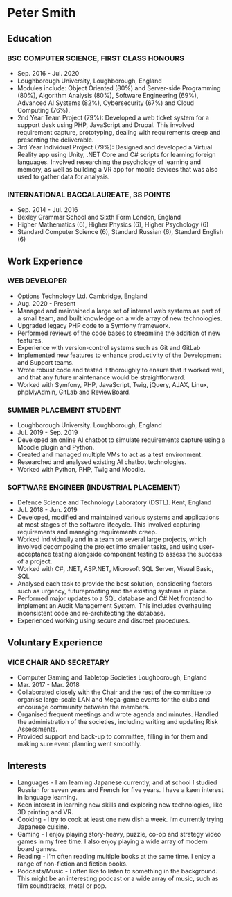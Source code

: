 # Peter Smith

## Education

### BSC COMPUTER SCIENCE, FIRST CLASS HONOURS

- Sep. 2016 - Jul. 2020
- Loughborough University, Loughborough, England
- Modules include: Object Oriented (80%) and Server-side Programming (80%), Algorithm Analysis (80%), Software Engineering
(69%), Advanced AI Systems (82%), Cybersecurity (67%) and Cloud Computing (76%).
- 2nd Year Team Project (79%): Developed a web ticket system for a support desk using PHP, JavaScript and Drupal. This involved
requirement capture, prototyping, dealing with requirements creep and presenting the deliverable.
- 3rd Year Individual Project (79%): Designed and developed a Virtual Reality app using Unity, .NET Core and C# scripts for learning
foreign languages. Involved researching the psychology of learning and memory, as well as building a VR app for mobile devices
that was also used to gather data for analysis.

### INTERNATIONAL BACCALAUREATE, 38 POINTS

<!-- - Sep. 2009 - Jul. 2016 -->
- Sep. 2014 - Jul. 2016
- Bexley Grammar School and Sixth Form London, England
- Higher Mathematics (6), Higher Physics (6), Higher Psychology (6)
- Standard Computer Science (6), Standard Russian (6), Standard English (6)

## Work Experience

### WEB DEVELOPER

- Options Technology Ltd. Cambridge, England
- Aug. 2020 - Present
- Managed and maintained a large set of internal web systems as part of a small team, and built knowledge on a wide array of new
technologies.
- Upgraded legacy PHP code to a Symfony framework.
- Performed reviews of the code bases to streamline the addition of new features.
- Experience with version-control systems such as Git and GitLab
- Implemented new features to enhance productivity of the Development and Support teams.
- Wrote robust code and tested it thoroughly to ensure that it worked well, and that any future maintenance would be straightforward.
- Worked with Symfony, PHP, JavaScript, Twig, jQuery, AJAX, Linux, phpMyAdmin, GitLab and ReviewBoard.

### SUMMER PLACEMENT STUDENT

- Loughborough University. Loughborough, England
- Jul. 2019 - Sep. 2019
- Developed an online AI chatbot to simulate requirements capture using a Moodle plugin and Python.
- Created and managed multiple VMs to act as a test environment.
- Researched and analysed existing AI chatbot technologies.
- Worked with Python, PHP, Twig and Moodle.

### SOFTWARE ENGINEER (INDUSTRIAL PLACEMENT)

- Defence Science and Technology Laboratory (DSTL). Kent, England
- Jul. 2018 - Jun. 2019
- Developed, modified and maintained various systems and applications at most stages of the software lifecycle. This involved
capturing requirements and managing requirements creep.
- Worked individually and in a team on several large projects, which involved decomposing the project into smaller tasks, and
using user-acceptance testing alongside component testing to assess the success of a project.
- Worked with C#, .NET, ASP.NET, Microsoft SQL Server, Visual Basic, SQL
- Analysed each task to provide the best solution, considering factors such as urgency, futureproofing and the existing systems in
place.
- Performed major updates to a SQL database and C#.Net frontend to implement an Audit Management System. This includes
overhauling inconsistent code and re-architecting the database.
- Experienced working using secure and discreet procedures.

## Voluntary Experience

### VICE CHAIR AND SECRETARY

- Computer Gaming and Tabletop Societies Loughborough, England
- Mar. 2017 - Mar. 2018
- Collaborated closely with the Chair and the rest of the committee to organise large-scale LAN and Mega-game events for the
clubs and encourage community between the members.
- Organised frequent meetings and wrote agenda and minutes. Handled the administration of the societies, including writing and
updating Risk Assessments.
- Provided support and back-up to committee, filling in for them and making sure event planning went smoothly.

## Interests

- Languages - I am learning Japanese currently, and at school I studied Russian for seven years and French for five years. I have a
keen interest in language learning.
- Keen interest in learning new skills and exploring new technologies, like 3D printing and VR.
- Cooking - I try to cook at least one new dish a week. I’m currently trying Japanese cuisine.
- Gaming - I enjoy playing story-heavy, puzzle, co-op and strategy video games in my free time. I also enjoy playing a wide array of
modern board games.
- Reading - I’m often reading multiple books at the same time. I enjoy a range of non-fiction and fiction books.
- Podcasts/Music - I often like to listen to something in the background. This might be an interesting podcast or a wide array of
music, such as film soundtracks, metal or pop.
